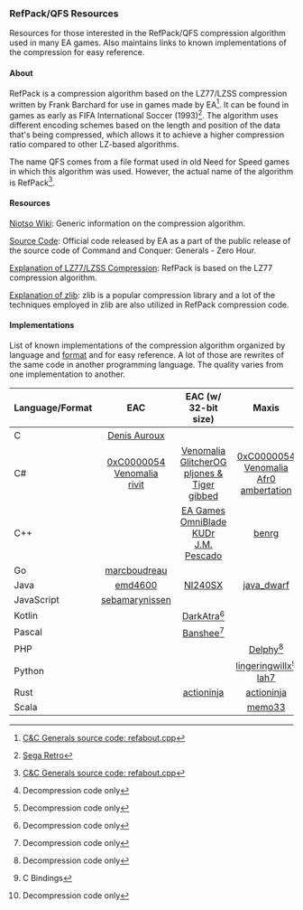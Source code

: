 ### RefPack/QFS Resources

Resources for those interested in the RefPack/QFS compression algorithm used in many EA games. Also maintains links to known implementations of the compression for easy reference.

#### About

RefPack is a compression algorithm based on the LZ77/LZSS compression written by Frank Barchard for use in games made by EA[^refabout]. It can be found in games as early as FIFA International Soccer (1993)[^segaretro]. The algorithm uses different encoding schemes based on the length and position of the data that's being compressed, which allows it to achieve a higher compression ratio compared to other LZ-based algorithms.

The name QFS comes from a file format used in old Need for Speed games in which this algorithm was used. However, the actual name of the algorithm is RefPack[^refabout].

#### Resources

[Niotso Wiki](http://wiki.niotso.org/RefPack): Generic information on the compression algorithm.

[Source Code](https://github.com/electronicarts/CnC_Generals_Zero_Hour/blob/main/Generals/Code/Libraries/Source/Compression/EAC): Official code released by EA as a part of the public release of the source code of Command and Conquer: Generals - Zero Hour.

[Explanation of LZ77/LZSS Compression](https://go-compression.github.io/algorithms/lzss/): RefPack is based on the LZ77 compression algorithm.

[Explanation of zlib](https://www.euccas.me/zlib/): zlib is a popular compression library and a lot of the techniques employed in zlib are also utilized in RefPack compression code.

#### Implementations

List of known implementations of the compression algorithm organized by language and [format](https://github.com/lingeringwillx/RefPack-QFS-Resources/blob/main/FORMATS.md) and for easy reference. A lot of those are rewrites of the same code in another programming language. The quality varies from one implementation to another.

| Language/Format | EAC | EAC (w/ 32-bit size) | Maxis | Fusion |
|-|:-:|:-:|:-:|:-:|
| C | [Denis Auroux](https://math.mit.edu/~auroux/software/fshtool.zip) ||| [aluigi](https://github.com/LittleBigBug/QuickBMS/blob/master/src/compression/refpack.c)[^decompression] |
| C# | [0xC0000054](https://github.com/0xC0000054/DBPFSharp/blob/main/src/DBPFSharp/QfsCompression.cs)<br>[Venomalia](https://github.com/Venomalia/AuroraLib.Compression/blob/main/src/AuroraLib.Compression/Algorithms/RefPack.cs)<br>[rivit](https://github.com/Killeroo/QFS.net/blob/master/QFS_rivit.cs) | [Venomalia](https://github.com/Venomalia/AuroraLib.Compression/blob/main/src/AuroraLib.Compression/Algorithms/RefPack.cs)<br>[GlitcherOG](https://github.com/GlitcherOG/SSX-Collection-Multitool/blob/main/FileHandlers/RefpackHandler.cs)<br>[pljones & Tiger](https://sourceforge.net/p/s3pi/git/ci/master/tree/s3pi/Package/Compression.cs)<br>[gibbed](https://github.com/gibbed/Gibbed.RefPack) | [0xC0000054](https://github.com/0xC0000054/DBPFSharp/blob/main/src/DBPFSharp/QfsCompression.cs)<br>[Venomalia](https://github.com/Venomalia/AuroraLib.Compression/blob/main/src/AuroraLib.Compression/Algorithms/RefPack.cs)<br>[Afr0](https://github.com/riperiperi/FreeSO/blob/master/Other/tools/SimsLib/SimsLib/FAR3/Decompresser.cs)<br>[ambertation](https://github.com/luki122/simpe/blob/master/fullsimpe/SimPe%20Packages/PackedFile.cs) | [AcK77](https://github.com/AcK77/TTGames-Explorer-Rebirth/blob/main/src/TTGamesExplorerRebirthLib/Compression/UnRefpack.cs)[^decompression] |
| C++ || [EA Games](https://github.com/electronicarts/CnC_Generals_Zero_Hour/tree/main/Generals/Code/Libraries/Source/Compression/EAC)<br>[OmniBlade](https://github.com/TheAssemblyArmada/Thyme/blob/develop/src/game/common/compression/refpack.cpp)<br>[KUDr](https://github.com/MicaelJarniac/RefPack-Tool)<br>[J.M. Pescado](https://gist.github.com/uyjulian/bd24b98a4c97b775c9ab) | [benrg](http://www.moreawesomethanyou.com/smf/index.php/topic,8279.0.html) ||
| Go | [marcboudreau](https://github.com/marcboudreau/godbpf/blob/master/qfs/qfs.go) ||||
| Java | [emd4600](https://github.com/emd4600/SporeModder-FX/blob/master/src/sporemodder/file/dbpf/RefPackCompression.java) | [NI240SX](https://github.com/NI240SX/UCGT/tree/master/src/fr/ni240sx/ucgt/compression) | [java_dwarf](https://github.com/memo33/jDBPFX/blob/master/src/jdbpfx/util/DBPFPackager.java) ||
| JavaScript | [sebamarynissen](https://github.com/sebamarynissen/qfs-compression) ||||
| Kotlin || [DarkAtra](https://github.com/DarkAtra/bfme2-modding-utils/blob/main/refpack/src/main/kotlin/de/darkatra/bfme2/refpack/RefPackInputStream.kt)[^decompression] |||
| Pascal || [Banshee](https://github.com/forcecore/ZHModLauncher/blob/6d0db2847ed08c6b81229e61103bf7ac8990ce40/src/BIG_File.pas)[^decompression] |||
| PHP ||| [Delphy](https://modthesims.info/wiki.php?title=DBPF_Compression#Example_Code)[^decompression] ||
| Python ||| [lingeringwillx](https://github.com/lingeringwillx/sims2lib/blob/main/dbpf.py)[^bindings]<br>[lah7](https://github.com/lah7/sims2-4k-ui-patch/blob/master/sims2patcher/qfs.py) | [yukinogatari](https://github.com/yukinogatari/Reverse-Engineering/blob/master/Lego/fib_dec.py)[^decompression] |
| Rust || [actioninja](https://github.com/actioninja/refpack-rs) | [actioninja](https://github.com/actioninja/refpack-rs) ||
| Scala ||| [memo33](https://github.com/memo33/scdbpf/blob/master/src/main/scala/scdbpf/internal/QfsCompression.scala) ||

[^refabout]: [C&C Generals source code: refabout.cpp](https://github.com/electronicarts/CnC_Generals_Zero_Hour/blob/main/Generals/Code/Libraries/Source/Compression/EAC/refabout.cpp)

[^segaretro]: [Sega Retro](https://segaretro.org/RefPack_compression)

[^decompression]: Decompression code only

[^bindings]: C Bindings
